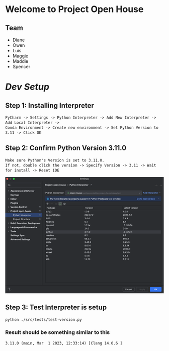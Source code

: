 # Welcome to Project Open House

## Team
- Diane
- Owen
- Luis
- Maggie
- Maddie
- Spencer

# _Dev Setup_
## Step 1: Installing Interpreter
```angular2html
PyCharm -> Settings -> Python Interpreter -> Add New Interpreter -> Add Local Interpreter -> 
Conda Environment -> Create new environment -> Set Python Version to 3.11 -> Click OK
```
## Step 2: Confirm Python Version 3.11.0
```angular2html
Make sure Python's Version is set to 3.11.0.
If not, double click the version -> Specify Version -> 3.11 -> Wait for install -> Reset IDE
```
![img.png](readme-imgs/img.png)

## Step 3: Test Interpreter is setup

```angular2html
python ./src/tests/test-version.py
```

### Result should be something similar to this
```angular2html
3.11.0 (main, Mar  1 2023, 12:33:14) [Clang 14.0.6 ]
```